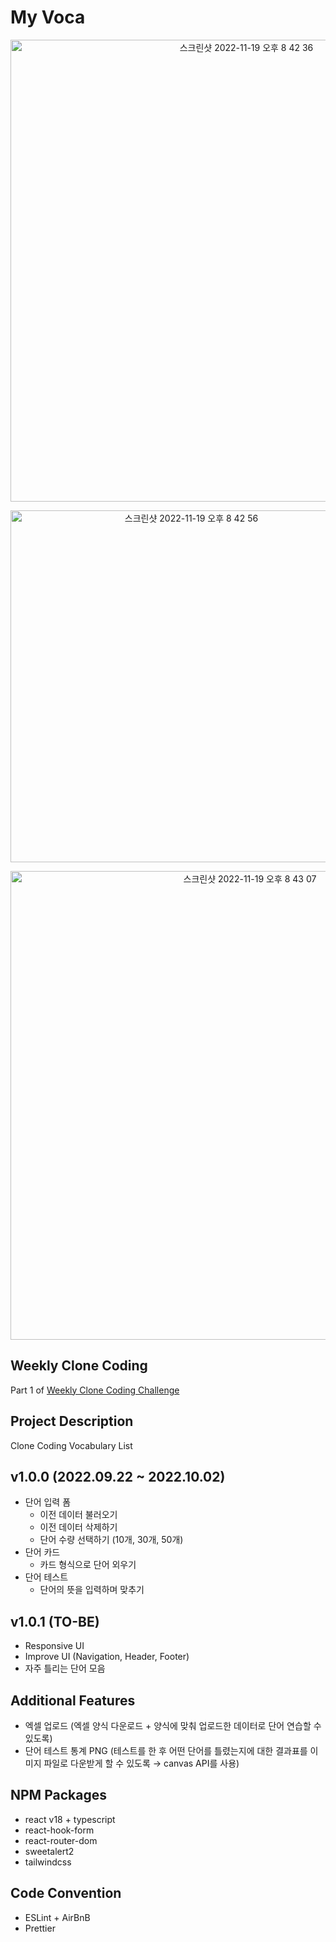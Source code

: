 # My Voca

<p align="center">
<img width="739" alt="스크린샷 2022-11-19 오후 8 42 36" src="https://user-images.githubusercontent.com/52883505/202849068-a794052b-1e0a-443f-b1a0-7552204f31c0.png">
</p>

<p align="center">
<img width="563" alt="스크린샷 2022-11-19 오후 8 42 56" src="https://user-images.githubusercontent.com/52883505/202849076-1fc33d2d-2fe9-46c4-9271-f84f8d213028.png">
</p>

<p align="center">
<img width="750" alt="스크린샷 2022-11-19 오후 8 43 07" src="https://user-images.githubusercontent.com/52883505/202849082-77283d1e-7958-4248-91fc-4bde3cbb5042.png">
</p>

## Weekly Clone Coding

Part 1 of [Weekly Clone Coding Challenge](https://github.com/namiein/weekly-clone-coding)

## Project Description

Clone Coding Vocabulary List

## v1.0.0 (2022.09.22 ~ 2022.10.02)

-   단어 입력 폼
    -   이전 데이터 불러오기
    -   이전 데이터 삭제하기
    -   단어 수량 선택하기 (10개, 30개, 50개)
-   단어 카드
    -   카드 형식으로 단어 외우기
-   단어 테스트
    -   단어의 뜻을 입력하며 맞추기

## v1.0.1 (TO-BE)

-   Responsive UI
-   Improve UI (Navigation, Header, Footer)
-   자주 틀리는 단어 모음

## Additional Features

-   엑셀 업로드 (엑셀 양식 다운로드 + 양식에 맞춰 업로드한 데이터로 단어 연습할 수 있도록)
-   단어 테스트 통계 PNG (테스트를 한 후 어떤 단어를 틀렸는지에 대한 결과표를 이미지 파일로 다운받게 할 수 있도록 → canvas API를 사용)

## NPM Packages

-   react v18 + typescript
-   react-hook-form
-   react-router-dom
-   sweetalert2
-   tailwindcss

## Code Convention

-   ESLint + AirBnB
-   Prettier
